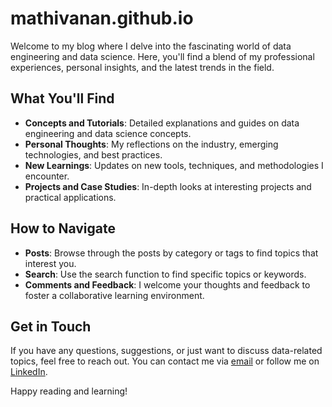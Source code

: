 # mathivanan.github.io

Welcome to my blog where I delve into the fascinating world of data engineering and data science. Here, you'll find a blend of my professional experiences, personal insights, and the latest trends in the field.

## What You'll Find

- **Concepts and Tutorials**: Detailed explanations and guides on data engineering and data science concepts.
- **Personal Thoughts**: My reflections on the industry, emerging technologies, and best practices.
- **New Learnings**: Updates on new tools, techniques, and methodologies I encounter.
- **Projects and Case Studies**: In-depth looks at interesting projects and practical applications.

## How to Navigate

- **Posts**: Browse through the posts by category or tags to find topics that interest you.
- **Search**: Use the search function to find specific topics or keywords.
- **Comments and Feedback**: I welcome your thoughts and feedback to foster a collaborative learning environment.

## Get in Touch

If you have any questions, suggestions, or just want to discuss data-related topics, feel free to reach out. You can contact me via [email](mailto:smathivanan@live.com) or follow me on [LinkedIn](https://www.linkedin.com/in/mathivanansekar/).

Happy reading and learning!


